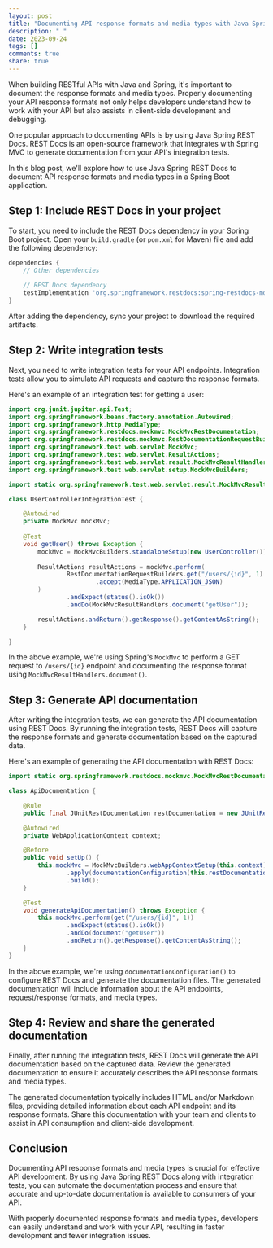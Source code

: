 ```yaml
---
layout: post
title: "Documenting API response formats and media types with Java Spring REST Docs"
description: " "
date: 2023-09-24
tags: []
comments: true
share: true
---
```


When building RESTful APIs with Java and Spring, it's important to document the response formats and media types. Properly documenting your API response formats not only helps developers understand how to work with your API but also assists in client-side development and debugging.

One popular approach to documenting APIs is by using Java Spring REST Docs. REST Docs is an open-source framework that integrates with Spring MVC to generate documentation from your API's integration tests.

In this blog post, we'll explore how to use Java Spring REST Docs to document API response formats and media types in a Spring Boot application.

## Step 1: Include REST Docs in your project

To start, you need to include the REST Docs dependency in your Spring Boot project. Open your `build.gradle` (or `pom.xml` for Maven) file and add the following dependency:

```groovy
dependencies {
    // Other dependencies
    
    // REST Docs dependency
    testImplementation 'org.springframework.restdocs:spring-restdocs-mockmvc'
}
```

After adding the dependency, sync your project to download the required artifacts.

## Step 2: Write integration tests

Next, you need to write integration tests for your API endpoints. Integration tests allow you to simulate API requests and capture the response formats.

Here's an example of an integration test for getting a user:

```java
import org.junit.jupiter.api.Test;
import org.springframework.beans.factory.annotation.Autowired;
import org.springframework.http.MediaType;
import org.springframework.restdocs.mockmvc.MockMvcRestDocumentation;
import org.springframework.restdocs.mockmvc.RestDocumentationRequestBuilders;
import org.springframework.test.web.servlet.MockMvc;
import org.springframework.test.web.servlet.ResultActions;
import org.springframework.test.web.servlet.result.MockMvcResultHandlers;
import org.springframework.test.web.servlet.setup.MockMvcBuilders;

import static org.springframework.test.web.servlet.result.MockMvcResultMatchers.status;

class UserControllerIntegrationTest {

    @Autowired
    private MockMvc mockMvc;
    
    @Test
    void getUser() throws Exception {
        mockMvc = MockMvcBuilders.standaloneSetup(new UserController()).build();
        
        ResultActions resultActions = mockMvc.perform(
                RestDocumentationRequestBuilders.get("/users/{id}", 1)
                        .accept(MediaType.APPLICATION_JSON)
        )
                .andExpect(status().isOk())
                .andDo(MockMvcResultHandlers.document("getUser"));

        resultActions.andReturn().getResponse().getContentAsString();
    }

}
```

In the above example, we're using Spring's `MockMvc` to perform a GET request to `/users/{id}` endpoint and documenting the response format using `MockMvcResultHandlers.document()`.

## Step 3: Generate API documentation

After writing the integration tests, we can generate the API documentation using REST Docs. By running the integration tests, REST Docs will capture the response formats and generate documentation based on the captured data.

Here's an example of generating the API documentation with REST Docs:

```java
import static org.springframework.restdocs.mockmvc.MockMvcRestDocumentation.documentationConfiguration;

class ApiDocumentation {

    @Rule
    public final JUnitRestDocumentation restDocumentation = new JUnitRestDocumentation();

    @Autowired
    private WebApplicationContext context;

    @Before
    public void setUp() {
        this.mockMvc = MockMvcBuilders.webAppContextSetup(this.context)
                .apply(documentationConfiguration(this.restDocumentation))
                .build();
    }

    @Test
    void generateApiDocumentation() throws Exception {
        this.mockMvc.perform(get("/users/{id}", 1))
                .andExpect(status().isOk())
                .andDo(document("getUser"))
                .andReturn().getResponse().getContentAsString();
    }
}
```

In the above example, we're using `documentationConfiguration()` to configure REST Docs and generate the documentation files. The generated documentation will include information about the API endpoints, request/response formats, and media types.

## Step 4: Review and share the generated documentation

Finally, after running the integration tests, REST Docs will generate the API documentation based on the captured data. Review the generated documentation to ensure it accurately describes the API response formats and media types.

The generated documentation typically includes HTML and/or Markdown files, providing detailed information about each API endpoint and its response formats. Share this documentation with your team and clients to assist in API consumption and client-side development.

## Conclusion

Documenting API response formats and media types is crucial for effective API development. By using Java Spring REST Docs along with integration tests, you can automate the documentation process and ensure that accurate and up-to-date documentation is available to consumers of your API.

With properly documented response formats and media types, developers can easily understand and work with your API, resulting in faster development and fewer integration issues.